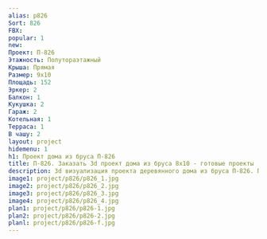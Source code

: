 ```yaml
---
alias: p826
Sort: 826
FBX: 
popular: 1
new: 
Проект: П-826
Этажность: Полутораэтажный
Крыша: Прямая
Размер: 9х10
Площадь: 152
Эркер: 2
Балкон: 1
Кукушка: 2
Гараж: 2
Котельная: 1
Терраса: 1
В чашу: 2
layout: project
hidemenu: 1
h1: Проект дома из бруса П-826
title: П-826. Заказать 3d проект дома из бруса 8х10 - готовые проекты
description: 3d визуализация проекта деревянного дома из бруса П-826. Площадь 152 м2, размер 8х10. Вы можете внести любые изменения в проект.
image1: project/p826/p826_1.jpg
image2: project/p826/p826_2.jpg
image3: project/p826/p826_3.jpg
image4: project/p826/p826_4.jpg
plan1: project/p826/p826-1.jpg
plan2: project/p826/p826-2.jpg
planl: project/p826/p826-f.jpg
---
```

